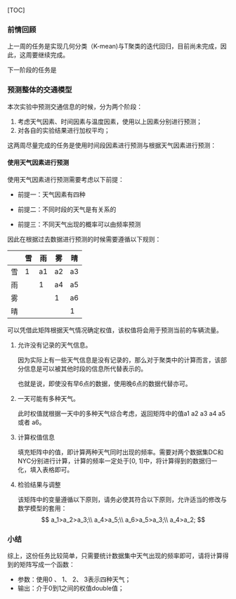 [TOC]

### 前情回顾

上一周的任务是实现几何分类（K-mean)与T聚类的迭代回归，目前尚未完成，因此，这周要继续完成。

下一阶段的任务是

### 预测整体的交通模型

本次实验中预测交通信息的时候，分为两个阶段：

1. 考虑天气因素、时间因素与温度因素，使用以上因素分别进行预测；
2. 对各自的实验结果进行加权平均；

这两周尽量完成的任务是使用时间段因素进行预测与根据天气因素进行预测：

#### 使用天气因素进行预测

使用天气因素进行预测需要考虑以下前提：

- 前提一：天气因素有四种

- 前提二：不同时段的天气是有关系的

- 前提三：不同天气出现的概率可以由频率预测

因此在根据过去数据进行预测的时候需要遵循以下规则：

|      | 雪    | 雨    | 雾    | 晴    |
| ---- | ---- | ---- | ---- | ---- |
| 雪    | 1    | a1   | a2   | a3   |
| 雨    |      | 1    | a4   | a5   |
| 雾    |      |      | 1    | a6   |
| 晴    |      |      |      | 1    |

可以凭借此矩阵根据天气情况确定权值，该权值将会用于预测当前的车辆流量。

1. 允许没有记录的天气信息。

   因为实际上有一些天气信息是没有记录的，那么对于聚类中的计算而言，该部分信息是可以被其他时段的信息所代替表示的。

   也就是说，即使没有早6点的数据，使用晚6点的数据代替亦可。

2. 一天可能有多种天气。

   此时权值就根据一天中的多种天气综合考虑，返回矩阵中的值a1 a2 a3 a4 a5 或者 a6。

3. 计算权值信息

   填充矩阵中的值，即计算两种天气同时出现的频率。需要对两个数据集DC和NYC分别进行计算，计算的频率一定处于[0, 1]中，将计算得到的数据归一化，填入表格即可。

4. 检验结果与调整

   该矩阵中的变量遵循以下原则，请务必使其符合以下原则，允许适当的修改与数学模型的套用：
   $$
   a_1>a_2>a_3;\\
   a_4>a_5;\\
   a_6>a_5>a_3;\\
   a_4>a_2;
   $$


### 小结

综上，这份任务比较简单，只需要统计数据集中天气出现的频率即可，请将计算得到的矩阵写成一个函数：

- 参数：使用0 、 1、 2、 3表示四种天气；
- 输出：介于0到1之间的权值double值；
